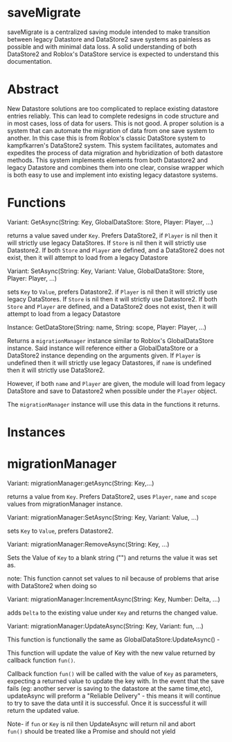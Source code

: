 # saveMigrate
saveMigrate is a centralized saving module intended to make transition between legacy Datastore and DataStore2 save systems as painless as possible and with minimal data loss. A solid understanding of both DataStore2 and Roblox's DataStore service is expected to understand this documentation.

# Abstract
New Datastore solutions are too complicated to replace existing datastore entries reliably. This can lead to complete redesigns in code structure and in most cases, loss of data for users. This is not good. A proper solution is a system that can automate the migration of data from one save system to another. In this case this is from Roblox's classic DataStore system to kampfkarren's DataStore2 system. This system facilitates, automates and expedites the process of data migration and hybridization of both datastore methods. This system implements elements from both Datastore2 and legacy Datastore and combines them into one clear, consise wrapper which is both easy to use and implement into existing legacy datastore systems.

# Functions


Variant: GetAsync(String: Key, GlobalDataStore: Store,  Player: Player, ...)

  returns a value saved under `Key`. Prefers DataStore2, if `Player` is nil then it will strictly use legacy DataStores. If `Store` is nil then it will strictly use Datastore2. If both `Store` and `Player` are defined, and a DataStore2 does not exist, then it will attempt to load from a legacy Datastore

Variant: SetAsync(String: Key, Variant: Value, GlobalDataStore: Store,  Player: Player, ...)
  
  sets `Key` to `Value`, prefers Datastore2. if `Player` is nil then it will strictly use legacy DataStores. If `Store` is nil then it will strictly use Datastore2. If both `Store` and `Player` are defined, and a DataStore2 does not exist, then it will attempt to load from a legacy Datastore

Instance: GetDataStore(String: name, String: scope, Player: Player, ...)
  
  Returns a `migrationManager` instance similar to Roblox's GlobalDataStore instance. Said instance will reference either a GlobalDataStore or a DataStore2 instance depending on the arguments given. If `Player` is undefined then it will strictly use legacy Datastores, if `name` is undefined then it will strictly use DataStore2. 

However, if both `name` and `Player` are given, the module will load from legacy DataStore and save to Datastore2 when possible under the `Player` object. 

The `migrationManager` instance will use this data in the functions it returns.





# Instances


# migrationManager

Variant: migrationManager:getAsync(String: Key,...)
  
  returns a value from `Key`. Prefers DataStore2, uses `Player`, `name` and `scope` values from migrationManager instance. 


Variant: migrationManager:SetAsync(String: Key, Variant: Value, ...)
  
  sets `Key` to `Value`, prefers Datastore2.

Variant: migrationManager:RemoveAsync(String: Key,  ...)
  
  Sets the Value of `Key` to a blank string ("") and returns the value it was set as.


  note: This function cannot set values to nil because of problems that arise with DataStore2 when doing so


Variant: migrationManager:IncrementAsync(String: Key, Number: Delta, ...)
  
  adds `Delta` to the existing value under `Key` and returns the changed value.



Variant: migrationManager:UpdateAsync(String: Key, Variant: fun, ...)
  
  This function is functionally the same as GlobalDataStore:UpdateAsync() -

This function will update the value of Key with the new value returned by callback function `fun()`. 

Callback function `fun()` will be called with the value of `Key` as parameters, expecting a returned value to update the key with.
In the event that the save fails (eg: another server is saving to the datastore at the same time,etc), updateAsync will preform a "Reliable Delivery" - this means it will continue to try to
save the data until it is successful. Once it is successful it will return the updated value.

Note-
if `fun` or `Key` is nil then UpdateAsync will return nil and abort  
`fun()` should be treated like a Promise and should not yield








